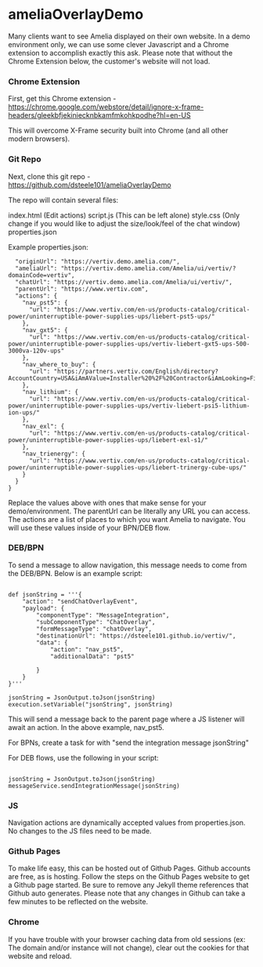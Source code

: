 # ameliaOverlayDemo

Many clients want to see Amelia displayed on their own website. In a demo environment only, we can use some clever Javascript and a Chrome extension to accomplish exactly this ask. Please note that without the Chrome Extension below, the customer's website will not load.

### Chrome Extension

First, get this Chrome extension - https://chrome.google.com/webstore/detail/ignore-x-frame-headers/gleekbfjekiniecknbkamfmkohkpodhe?hl=en-US

This will overcome X-Frame security built into Chrome (and all other modern browsers).

### Git Repo

Next, clone this git repo - https://github.com/dsteele101/ameliaOverlayDemo

The repo will contain several files:

index.html (Edit actions)
script.js (This can be left alone)
style.css (Only change if you would like to adjust the size/look/feel of the chat window)
properties.json

Example properties.json:
```{
  "originUrl": "https://vertiv.demo.amelia.com/",
  "ameliaUrl": "https://vertiv.demo.amelia.com/Amelia/ui/vertiv/?domainCode=vertiv",
  "chatUrl": "https://vertiv.demo.amelia.com/Amelia/ui/vertiv/",
  "parentUrl": "https://www.vertiv.com",
  "actions": {
    "nav_pst5": {
      "url": "https://www.vertiv.com/en-us/products-catalog/critical-power/uninterruptible-power-supplies-ups/liebert-pst5-ups/"
    },
    "nav_gxt5": {
      "url": "https://www.vertiv.com/en-us/products-catalog/critical-power/uninterruptible-power-supplies-ups/vertiv-liebert-gxt5-ups-500-3000va-120v-ups"
    },
    "nav_where_to_buy": {
      "url": "https://partners.vertiv.com/English/directory?AccountCountry=USA&iAmAValue=Installer%20%2F%20Contractor&iAmLooking=Find%20a%20Vertiv%20Partner&stateValue=Georgia"
    },
    "nav_lithium": {
      "url": "https://www.vertiv.com/en-us/products-catalog/critical-power/uninterruptible-power-supplies-ups/vertiv-liebert-psi5-lithium-ion-ups/"
    },
    "nav_exl": {
      "url": "https://www.vertiv.com/en-us/products-catalog/critical-power/uninterruptible-power-supplies-ups/liebert-exl-s1/"
    },
    "nav_trienergy": {
      "url": "https://www.vertiv.com/en-us/products-catalog/critical-power/uninterruptible-power-supplies-ups/liebert-trinergy-cube-ups/"
    }
  }
}
```

Replace the values above with ones that make sense for your demo/environment. The parentUrl can be literally any URL you can access. The actions are a list of places to which you want Amelia to navigate. You will use these values inside of your BPN/DEB flow.

### DEB/BPN

To send a message to allow navigation, this message needs to come from the DEB/BPN. Below is an example script:
```import groovy.json.JsonOutput
 
def jsonString = '''{
    "action": "sendChatOverlayEvent",
    "payload": {
        "componentType": "MessageIntegration",
        "subComponentType": "ChatOverlay",
        "formMessageType": "chatOverlay",
        "destinationUrl": "https://dsteele101.github.io/vertiv/",
        "data": {
            "action": "nav_pst5",
            "additionalData": "pst5"
             
        }
    }
}'''
 
jsonString = JsonOutput.toJson(jsonString)
execution.setVariable("jsonString", jsonString)
```

This will send a message back to the parent page where a JS listener will await an action. In the above example, nav_pst5.

For BPNs, create a task for with "send the integration message jsonString"

For DEB flows, use the following in your script:

```import groovy.json.JsonOutput

jsonString = JsonOutput.toJson(jsonString)
messageService.sendIntegrationMessage(jsonString)
```

### JS

Navigation actions are dynamically accepted values from properties.json. No changes to the JS files need to be made.

### Github Pages

To make life easy, this can be hosted out of Github Pages. Github accounts are free, as is hosting. Follow the steps on the Github Pages website to get a Github page started. Be sure to remove any Jekyll theme references that Github auto generates. Please note that any changes in Github can take a few minutes to be reflected on the website.

### Chrome

If you have trouble with your browser caching data from old sessions (ex: The domain and/or instance will not change), clear out the cookies for that website and reload.
